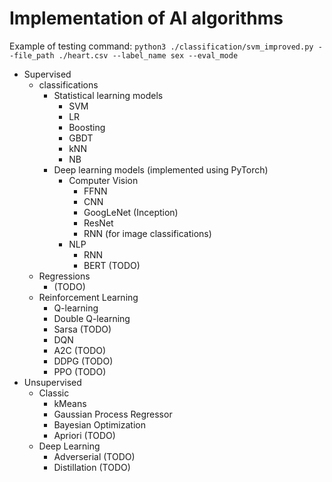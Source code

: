 # Implementation of AI algorithms

Example of testing command:
`python3 ./classification/svm_improved.py --file_path ./heart.csv --label_name sex --eval_mode`

- Supervised
    - classifications
        - Statistical learning models
            - SVM
            - LR
            - Boosting
            - GBDT
            - kNN
            - NB
        - Deep learning models (implemented using PyTorch)
            - Computer Vision
                - FFNN
                - CNN
                - GoogLeNet (Inception)
                - ResNet
                - RNN (for image classifications)
            - NLP
                - RNN
                - BERT (TODO)
    - Regressions
        - (TODO)
    - Reinforcement Learning
        - Q-learning
        - Double Q-learning
        - Sarsa (TODO)
        - DQN
        - A2C (TODO)
        - DDPG (TODO)
        - PPO (TODO)
- Unsupervised
    - Classic
        - kMeans
        - Gaussian Process Regressor
        - Bayesian Optimization
        - Apriori (TODO)
    - Deep Learning
        - Adverserial (TODO)
        - Distillation (TODO)